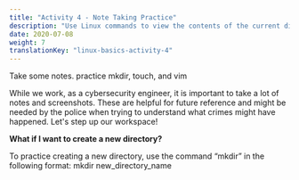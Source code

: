 ```yaml
---
title: "Activity 4 - Note Taking Practice"
description: "Use Linux commands to view the contents of the current directory"
date: 2020-07-08
weight: 7
translationKey: "linux-basics-activity-4"
---
```


Take some notes. practice mkdir, touch, and vim

While we work, as a cybersecurity engineer, it is important to take a lot of notes and screenshots. These are helpful for future reference and might be needed by the police when trying to understand what crimes might have happened. Let's step up our workspace!

**What if I want to create a new directory?**

To practice creating a new directory, use the command “mkdir” in the following format: 
mkdir new_directory_name
